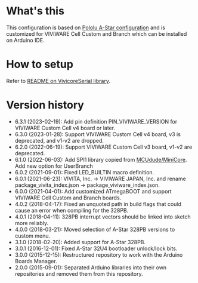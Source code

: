 # What's this
This configuration is based on [Pololu A-Star configuration](https://github.com/pololu/a-star) and is customized for VIVIWARE Cell Custom and Branch which can be installed on Arduino IDE.

# How to setup
Refer to [README on VivicoreSerial library](https://github.com/vivitainc/VivicoreSerial#how-to-setup).

# Version history
- 6.3.1 (2023-02-19): Add pin definition PIN_VIVIWARE_VERSION for VIVIWARE Custom Cell v4 board or later.
- 6.3.0 (2023-01-28): Support VIVIWARE Custom Cell v4 board, v3 is deprecated, and v1-v2 are dropped.
- 6.2.0 (2022-06-19): Support VIVIWARE Custom Cell v3 board, v1-v2 are deprecated.
- 6.1.0 (2022-06-03): Add SPI1 library copied from [MCUdude/MiniCore](https://github.com/MCUdude/MiniCore).
                      Add new option for UserBranch
- 6.0.2 (2021-09-01): Fixed LED_BUILTIN macro definition.
- 6.0.1 (2021-06-23): VIVITA, Inc. -> VIVIWARE JAPAN, Inc.
                      and rename package_vivita_index.json -> package_viviware_index.json.
- 6.0.0 (2021-04-01): Add customized ATmegaBOOT
                      and support VIVIWARE Cell Custom and Branch boards.
- 4.0.2 (2018-04-17): Fixed an unquoted path in build flags that could cause an
                      error when compiling for the 328PB.
- 4.0.1 (2018-04-11): 328PB interrupt vectors should be linked into sketch more
                      reliably.
- 4.0.0 (2018-03-21): Moved selection of A-Star 328PB versions to custom menu.
- 3.1.0 (2018-02-20): Added support for A-Star 328PB.
- 3.0.1 (2016-12-01): Fixed A-Star 32U4 bootloader unlock/lock bits.
- 3.0.0 (2015-12-15): Restructured repository to work with the Arduino Boards
                      Manager.
- 2.0.0 (2015-09-01): Separated Arduino libraries into their own repositories
                      and removed them from this repository.
